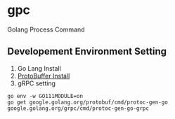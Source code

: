 # gpc

Golang Process Command

## Developement Environment Setting

1. Go Lang Install
2. [ProtoBuffer Install](https://github.com/protocolbuffers/protobuf)
3. gRPC setting

```shell
go env -w GO111MODULE=on
go get google.golang.org/protobuf/cmd/protoc-gen-go google.golang.org/grpc/cmd/protoc-gen-go-grpc
```

